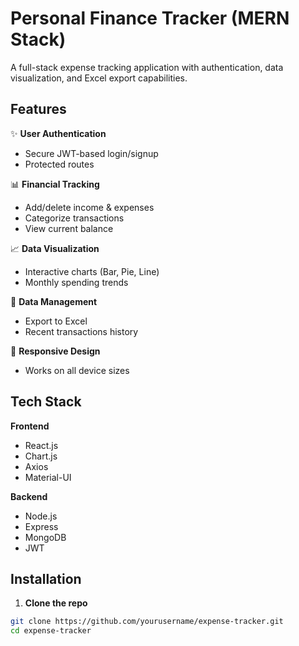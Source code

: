 # Personal Finance Tracker (MERN Stack)

A full-stack expense tracking application with authentication, data visualization, and Excel export capabilities.

## Features

✨ **User Authentication**  
- Secure JWT-based login/signup
- Protected routes

📊 **Financial Tracking**  
- Add/delete income & expenses  
- Categorize transactions  
- View current balance  

📈 **Data Visualization**  
- Interactive charts (Bar, Pie, Line)  
- Monthly spending trends  

📁 **Data Management**  
- Export to Excel  
- Recent transactions history  

📱 **Responsive Design**  
- Works on all device sizes  

## Tech Stack

**Frontend**  
- React.js  
- Chart.js  
- Axios  
- Material-UI  

**Backend**  
- Node.js  
- Express  
- MongoDB  
- JWT  

## Installation

1. **Clone the repo**
```bash
git clone https://github.com/yourusername/expense-tracker.git
cd expense-tracker
